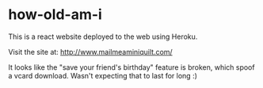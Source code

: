 # how-old-am-i

This is a react website deployed to the web using Heroku.

Visit the site at: http://www.mailmeaminiquilt.com/

It looks like the "save your friend's birthday" feature is broken, which spoof a vcard download. Wasn't expecting that to last for long :)
